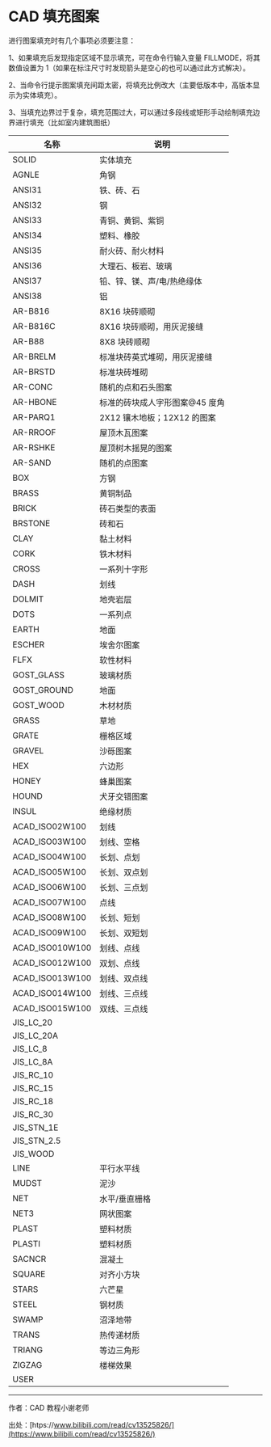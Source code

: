 # CAD 填充图案

进行图案填充时有几个事项必须要注意：

1、如果填充后发现指定区域不显示填充，可在命令行输入变量 FILLMODE，将其数值设置为 1（如果在标注尺寸时发现箭头是空心的也可以通过此方式解决）。

2、当命令行提示图案填充间距太密，将填充比例改大（主要低版本中，高版本显示为实体填充）。

3、当填充边界过于复杂，填充范围过大，可以通过多段线或矩形手动绘制填充边界进行填充（比如室内建筑图纸）

| 名称            | 说明                           |
| --------------- | ------------------------------ |
| SOLID           | 实体填充                       |
| AGNLE           | 角钢                           |
| ANSI31          | 铁、砖、石                     |
| ANSI32          | 钢                             |
| ANSI33          | 青铜、黄铜、紫铜               |
| ANSI34          | 塑料、橡胶                     |
| ANSI35          | 耐火砖、耐火材料               |
| ANSI36          | 大理石、板岩、玻璃             |
| ANSI37          | 铅、锌、镁、声/电/热绝缘体     |
| ANSI38          | 铝                             |
| AR-B816         | 8X16 块砖顺砌                  |
| AR-B816C        | 8X16 块砖顺砌，用灰泥接缝      |
| AR-B88          | 8X8 块砖顺砌                   |
| AR-BRELM        | 标准块砖英式堆砌，用灰泥接缝   |
| AR-BRSTD        | 标准块砖堆砌                   |
| AR-CONC         | 随机的点和石头图案             |
| AR-HBONE        | 标准的砖块成人字形图案@45 度角 |
| AR-PARQ1        | 2X12 镶木地板；12X12 的图案    |
| AR-RROOF        | 屋顶木瓦图案                   |
| AR-RSHKE        | 屋顶树木摇晃的图案             |
| AR-SAND         | 随机的点图案                   |
| BOX             | 方钢                           |
| BRASS           | 黄铜制品                       |
| BRICK           | 砖石类型的表面                 |
| BRSTONE         | 砖和石                         |
| CLAY            | 黏土材料                       |
| CORK            | 铁木材料                       |
| CROSS           | 一系列十字形                   |
| DASH            | 划线                           |
| DOLMIT          | 地壳岩层                       |
| DOTS            | 一系列点                       |
| EARTH           | 地面                           |
| ESCHER          | 埃舍尔图案                     |
| FLFX            | 软性材料                       |
| GOST_GLASS      | 玻璃材质                       |
| GOST_GROUND     | 地面                           |
| GOST_WOOD       | 木材材质                       |
| GRASS           | 草地                           |
| GRATE           | 栅格区域                       |
| GRAVEL          | 沙砾图案                       |
| HEX             | 六边形                         |
| HONEY           | 蜂巢图案                       |
| HOUND           | 犬牙交错图案                   |
| INSUL           | 绝缘材质                       |
| ACAD_ISO02W100  | 划线                           |
| ACAD_ISO03W100  | 划线、空格                     |
| ACAD_ISO04W100  | 长划、点划                     |
| ACAD_ISO05W100  | 长划、双点划                   |
| ACAD_ISO06W100  | 长划、三点划                   |
| ACAD_ISO07W100  | 点线                           |
| ACAD_ISO08W100  | 长划、短划                     |
| ACAD_ISO09W100  | 长划、双短划                   |
| ACAD_ISO010W100 | 划线、点线                     |
| ACAD_ISO012W100 | 双划、点线                     |
| ACAD_ISO013W100 | 划线、双点线                   |
| ACAD_ISO014W100 | 划线、三点线                   |
| ACAD_ISO015W100 | 双线、三点线                   |
| JIS_LC_20       |                                |
| JIS_LC_20A      |                                |
| JIS_LC_8        |                                |
| JIS_LC_8A       |                                |
| JIS_RC_10       |                                |
| JIS_RC_15       |                                |
| JIS_RC_18       |                                |
| JIS_RC_30       |                                |
| JIS_STN_1E      |                                |
| JIS_STN_2.5     |                                |
| JIS_WOOD        |                                |
| LINE            | 平行水平线                     |
| MUDST           | 泥沙                           |
| NET             | 水平/垂直栅格                  |
| NET3            | 网状图案                       |
| PLAST           | 塑料材质                       |
| PLASTI          | 塑料材质                       |
| SACNCR          | 混凝土                         |
| SQUARE          | 对齐小方块                     |
| STARS           | 六芒星                         |
| STEEL           | 钢材质                         |
| SWAMP           | 沼泽地带                       |
| TRANS           | 热传递材质                     |
| TRIANG          | 等边三角形                     |
| ZIGZAG          | 楼梯效果                       |
| USER            |                                |

---

作者：CAD 教程小谢老师

出处：[htps://www.bilibili.com/read/cv13525826/](https://www.bilibili.com/read/cv13525826/)
